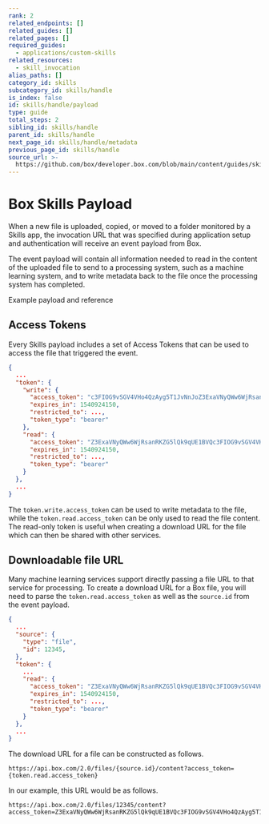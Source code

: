 ```yaml
---
rank: 2
related_endpoints: []
related_guides: []
related_pages: []
required_guides:
  - applications/custom-skills
related_resources:
  - skill_invocation
alias_paths: []
category_id: skills
subcategory_id: skills/handle
is_index: false
id: skills/handle/payload
type: guide
total_steps: 2
sibling_id: skills/handle
parent_id: skills/handle
next_page_id: skills/handle/metadata
previous_page_id: skills/handle
source_url: >-
  https://github.com/box/developer.box.com/blob/main/content/guides/skills/handle/payload.md
---
```

# Box Skills Payload

When a new file is uploaded, copied, or moved to a folder monitored by a Skills
app, the invocation URL that was specified during application setup and
authentication will receive an event payload from Box.

The event payload will contain all information needed to read in the content of
the uploaded file to send to a processing system, such as a machine learning
system, and to write metadata back to the file once the processing system has
completed.

<CTA to='r://skill_invocation'>

Example payload and reference

</CTA>

## Access Tokens

Every Skills payload includes a set of Access Tokens that can be used to access
the file that triggered the event.

```json
{
  ...
  "token": {
    "write": {
      "access_token": "c3FIOG9vSGV4VHo4QzAyg5T1JvNnJoZ3ExaVNyQWw6WjRsanRKZG5lQk9qUE1BVQ",
      "expires_in": 1540924150,
      "restricted_to": ...,
      "token_type": "bearer"
    },
    "read": {
      "access_token": "Z3ExaVNyQWw6WjRsanRKZG5lQk9qUE1BVQc3FIOG9vSGV4VHo4QzAyg5T1JvNnJo",
      "expires_in": 1540924150,
      "restricted_to": ...,
      "token_type": "bearer"
    }
  },
  ...
}
```

The `token.write.access_token` can be used to write metadata to the file, while
the `token.read.access_token` can be only used to read the file content. The
read-only token is useful when creating a download URL for the file which can
then be shared with other services.

## Downloadable file URL

Many machine learning services support directly passing a file URL to that
service for processing. To create a download URL for a Box file, you will need
to parse the `token.read.access_token` as well as the `source.id` from the event
payload.

```json
{
  ...
  "source": {
    "type": "file",
    "id": 12345,
  },
  "token": {
    ...
    "read": {
      "access_token": "Z3ExaVNyQWw6WjRsanRKZG5lQk9qUE1BVQc3FIOG9vSGV4VHo4QzAyg5T1JvNnJo",
      "expires_in": 1540924150,
      "restricted_to": ...,
      "token_type": "bearer"
    }
  },
  ...
}
```

The download URL for a file can be constructed as follows.

```curl
https://api.box.com/2.0/files/{source.id}/content?access_token={token.read.access_token}
```

In our example, this URL would be as follows.

```curl
https://api.box.com/2.0/files/12345/content?access_token=Z3ExaVNyQWw6WjRsanRKZG5lQk9qUE1BVQc3FIOG9vSGV4VHo4QzAyg5T1JvNnJo
```